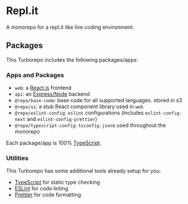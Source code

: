# Repl.it

A monorepo for a repl.it like live coding environment.

## Packages

This Turborepo includes the following packages/apps:

### Apps and Packages

-   `web`: a [React.js](https://react.dev/) frontend
-   `api`: an [Express/Node](https://expressjs.com/) backend
-   `@repo/base-code`: base code for all supported languages. stored in s3
-   `@repo/ui`: a stub React component library used in `web`
-   `@repo/eslint-config`: `eslint` configurations (includes `eslint-config-next` and `eslint-config-prettier`)
-   `@repo/typescript-config`: `tsconfig.json`s used throughout the monorepo

Each package/app is 100% [TypeScript](https://www.typescriptlang.org/).

### Utilities

This Turborepo has some additional tools already setup for you:

-   [TypeScript](https://www.typescriptlang.org/) for static type checking
-   [ESLint](https://eslint.org/) for code linting
-   [Prettier](https://prettier.io) for code formatting